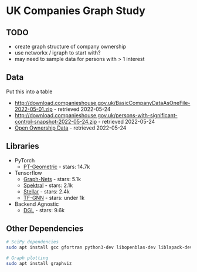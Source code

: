 # UK Companies Graph Study

## TODO

- create graph structure of company ownership
- use networkx / igraph to start with?
- may need to sample data for persons with > 1 interest

## Data

Put this into a table

- <http://download.companieshouse.gov.uk/BasicCompanyDataAsOneFile-2022-05-01.zip> - retrieved 2022-05-24
- <http://download.companieshouse.gov.uk/persons-with-significant-control-snapshot-2022-05-24.zip> - retrieved 2022-05-24
- [Open Ownership Data](https://oo-register-production.s3-eu-west-1.amazonaws.com/public/exports/statements.latest.jsonl.gz) - retrieved 2022-05-24

## Libraries

- PyTorch
  - [PT-Geometric](https://github.com/pyg-team/pytorch_geometric) - stars: 14.7k
- Tensorflow
  - [Graph-Nets](https://github.com/deepmind/graph_nets) - stars: 5.1k
  - [Spektral](https://keras.io/examples/graph/gnn_citations/) - stars: 2.1k
  - [Stellar](https://keras.io/examples/graph/gnn_citations/) - stars: 2.4k
  - [TF-GNN](https://github.com/tensorflow/gnn) - stars: under 1k
- Backend Agnostic
  - [DGL](https://github.com/dmlc/dgl) - stars: 9.6k

## Other Dependencies

```bash
# SciPy dependencies
sudo apt install gcc gfortran python3-dev libopenblas-dev liblapack-dev cython
```

```bash
# Graph plotting
sudo apt install graphviz
```
